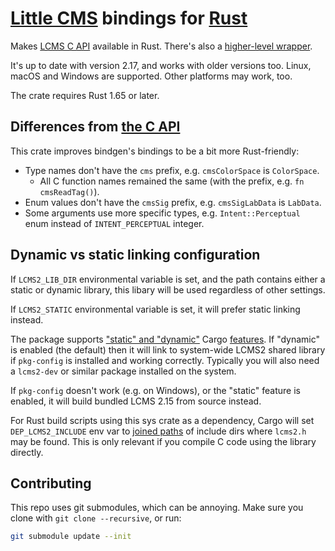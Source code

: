 # [Little CMS](http://www.littlecms.com) bindings for [Rust](https://www.rust-lang.org/)

Makes [LCMS C API](https://github.com/mm2/Little-CMS) available in Rust. There's also a [higher-level wrapper](https://lib.rs/lcms2).

It's up to date with version 2.17, and works with older versions too. Linux, macOS and Windows are supported. Other platforms may work, too.

The crate requires Rust 1.65 or later.

## Differences from [the C API](https://kornelski.github.io/rust-lcms2-sys/)

This crate improves bindgen's bindings to be a bit more Rust-friendly:

 * Type names don't have the `cms` prefix, e.g. `cmsColorSpace` is `ColorSpace`.
     * All C function names remained the same (with the prefix, e.g. `fn cmsReadTag()`).
 * Enum values don't have the `cmsSig` prefix, e.g. `cmsSigLabData` is `LabData`.
 * Some arguments use more specific types, e.g. `Intent::Perceptual` enum instead of `INTENT_PERCEPTUAL` integer.

## Dynamic vs static linking configuration

If `LCMS2_LIB_DIR` environmental variable is set, and the path contains either a static or dynamic library, this libary will be used regardless of other settings.

If `LCMS2_STATIC` environmental variable is set, it will prefer static linking instead.

The package supports ["static" and "dynamic"](https://lib.rs/crates/lcms2-sys/features) Cargo [features](http://doc.crates.io/manifest.html#usage-in-end-products). If "dynamic" is enabled (the default) then it will link to system-wide LCMS2 shared library if `pkg-config` is installed and working correctly. Typically you will also need a `lcms2-dev` or similar package installed on the system.

If `pkg-config` doesn't work (e.g. on Windows), or the "static" feature is enabled, it will build bundled LCMS 2.15 from source instead.

For Rust build scripts using this sys crate as a dependency, Cargo will set `DEP_LCMS2_INCLUDE` env var to [joined paths](https://doc.rust-lang.org/stable/std/env/fn.split_paths.html) of include dirs where `lcms2.h` may be found. This is only relevant if you compile C code using the library directly.

## Contributing

This repo uses git submodules, which can be annoying. Make sure you clone with `git clone --recursive`, or run:

```sh
git submodule update --init
```
